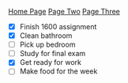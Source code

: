 [Home Page](https://github.com/EricGutierrezAVG/Markdown/blob/main/README.md)
[Page Two](https://github.com/EricGutierrezAVG/Markdown/blob/main/Page%202.md) 
[Page Three](https://github.com/EricGutierrezAVG/Markdown/blob/main/Page%203.md)

- [x] Finish 1600 assignment
- [x] Clean bathroom
- [ ] Pick up bedroom
- [ ] Study for final exam
- [x] Get ready for work
- [ ] Make food for the week
